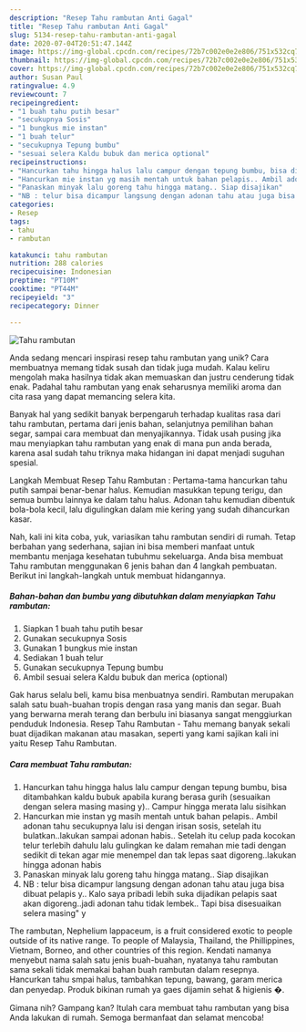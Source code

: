 ```yaml
---
description: "Resep Tahu rambutan Anti Gagal"
title: "Resep Tahu rambutan Anti Gagal"
slug: 5134-resep-tahu-rambutan-anti-gagal
date: 2020-07-04T20:51:47.144Z
image: https://img-global.cpcdn.com/recipes/72b7c002e0e2e806/751x532cq70/tahu-rambutan-foto-resep-utama.jpg
thumbnail: https://img-global.cpcdn.com/recipes/72b7c002e0e2e806/751x532cq70/tahu-rambutan-foto-resep-utama.jpg
cover: https://img-global.cpcdn.com/recipes/72b7c002e0e2e806/751x532cq70/tahu-rambutan-foto-resep-utama.jpg
author: Susan Paul
ratingvalue: 4.9
reviewcount: 7
recipeingredient:
- "1 buah tahu putih besar"
- "secukupnya Sosis"
- "1 bungkus mie instan"
- "1 buah telur"
- "secukupnya Tepung bumbu"
- "sesuai selera Kaldu bubuk dan merica optional"
recipeinstructions:
- "Hancurkan tahu hingga halus lalu campur dengan tepung bumbu, bisa ditambahkan kaldu bubuk apabila kurang berasa gurih (sesuaikan dengan selera masing masing y).. Campur hingga merata lalu sisihkan"
- "Hancurkan mie instan yg masih mentah untuk bahan pelapis.. Ambil adonan tahu secukupnya lalu isi dengan irisan sosis, setelah itu bulatkan..lakukan sampai adonan habis.. Setelah itu celup pada kocokan telur terlebih dahulu lalu gulingkan ke dalam remahan mie tadi dengan sedikit di tekan agar mie menempel dan tak lepas saat digoreng..lakukan hingga adonan habis"
- "Panaskan minyak lalu goreng tahu hingga matang.. Siap disajikan"
- "NB : telur bisa dicampur langsung dengan adonan tahu atau juga bisa dibuat pelapis y.. Kalo saya pribadi lebih suka dijadikan pelapis saat akan digoreng..jadi adonan tahu tidak lembek.. Tapi bisa disesuaikan selera masing&#34; y"
categories:
- Resep
tags:
- tahu
- rambutan

katakunci: tahu rambutan 
nutrition: 288 calories
recipecuisine: Indonesian
preptime: "PT10M"
cooktime: "PT44M"
recipeyield: "3"
recipecategory: Dinner

---
```



![Tahu rambutan](https://img-global.cpcdn.com/recipes/72b7c002e0e2e806/751x532cq70/tahu-rambutan-foto-resep-utama.jpg)

Anda sedang mencari inspirasi resep tahu rambutan yang unik? Cara membuatnya memang tidak susah dan tidak juga mudah. Kalau keliru mengolah maka hasilnya tidak akan memuaskan dan justru cenderung tidak enak. Padahal tahu rambutan yang enak seharusnya memiliki aroma dan cita rasa yang dapat memancing selera kita.

Banyak hal yang sedikit banyak berpengaruh terhadap kualitas rasa dari tahu rambutan, pertama dari jenis bahan, selanjutnya pemilihan bahan segar, sampai cara membuat dan menyajikannya. Tidak usah pusing jika mau menyiapkan tahu rambutan yang enak di mana pun anda berada, karena asal sudah tahu triknya maka hidangan ini dapat menjadi suguhan spesial.

Langkah Membuat Resep Tahu Rambutan : Pertama-tama hancurkan tahu putih sampai benar-benar halus. Kemudian masukkan tepung terigu, dan semua bumbu lainnya ke dalam tahu halus. Adonan tahu kemudian dibentuk bola-bola kecil, lalu digulingkan dalam mie kering yang sudah dihancurkan kasar.


Nah, kali ini kita coba, yuk, variasikan tahu rambutan sendiri di rumah. Tetap berbahan yang sederhana, sajian ini bisa memberi manfaat untuk membantu menjaga kesehatan tubuhmu sekeluarga. Anda bisa membuat Tahu rambutan menggunakan 6 jenis bahan dan 4 langkah pembuatan. Berikut ini langkah-langkah untuk membuat hidangannya.

<!--inarticleads1-->

##### Bahan-bahan dan bumbu yang dibutuhkan dalam menyiapkan Tahu rambutan:

1. Siapkan 1 buah tahu putih besar
1. Gunakan secukupnya Sosis
1. Gunakan 1 bungkus mie instan
1. Sediakan 1 buah telur
1. Gunakan secukupnya Tepung bumbu
1. Ambil sesuai selera Kaldu bubuk dan merica (optional)


Gak harus selalu beli, kamu bisa menbuatnya sendiri. Rambutan merupakan salah satu buah-buahan tropis dengan rasa yang manis dan segar. Buah yang berwarna merah terang dan berbulu ini biasanya sangat menggiurkan penduduk Indonesia. Resep Tahu Rambutan - Tahu memang banyak sekali buat dijadikan makanan atau masakan, seperti yang kami sajikan kali ini yaitu Resep Tahu Rambutan. 

<!--inarticleads2-->

##### Cara membuat Tahu rambutan:

1. Hancurkan tahu hingga halus lalu campur dengan tepung bumbu, bisa ditambahkan kaldu bubuk apabila kurang berasa gurih (sesuaikan dengan selera masing masing y).. Campur hingga merata lalu sisihkan
1. Hancurkan mie instan yg masih mentah untuk bahan pelapis.. Ambil adonan tahu secukupnya lalu isi dengan irisan sosis, setelah itu bulatkan..lakukan sampai adonan habis.. Setelah itu celup pada kocokan telur terlebih dahulu lalu gulingkan ke dalam remahan mie tadi dengan sedikit di tekan agar mie menempel dan tak lepas saat digoreng..lakukan hingga adonan habis
1. Panaskan minyak lalu goreng tahu hingga matang.. Siap disajikan
1. NB : telur bisa dicampur langsung dengan adonan tahu atau juga bisa dibuat pelapis y.. Kalo saya pribadi lebih suka dijadikan pelapis saat akan digoreng..jadi adonan tahu tidak lembek.. Tapi bisa disesuaikan selera masing&#34; y


The rambutan, Nephelium lappaceum, is a fruit considered exotic to people outside of its native range. To people of Malaysia, Thailand, the Phillippines, Vietnam, Borneo, and other countries of this region. Kendati namanya menyebut nama salah satu jenis buah-buahan, nyatanya tahu rambutan sama sekali tidak memakai bahan buah rambutan dalam resepnya. Hancurkan tahu smpai halus, tambahkan tepung, bawang, garam merica dan penyedap. Produk bikinan rumah ya gaes dijamin sehat &amp; higienis �. 

Gimana nih? Gampang kan? Itulah cara membuat tahu rambutan yang bisa Anda lakukan di rumah. Semoga bermanfaat dan selamat mencoba!
